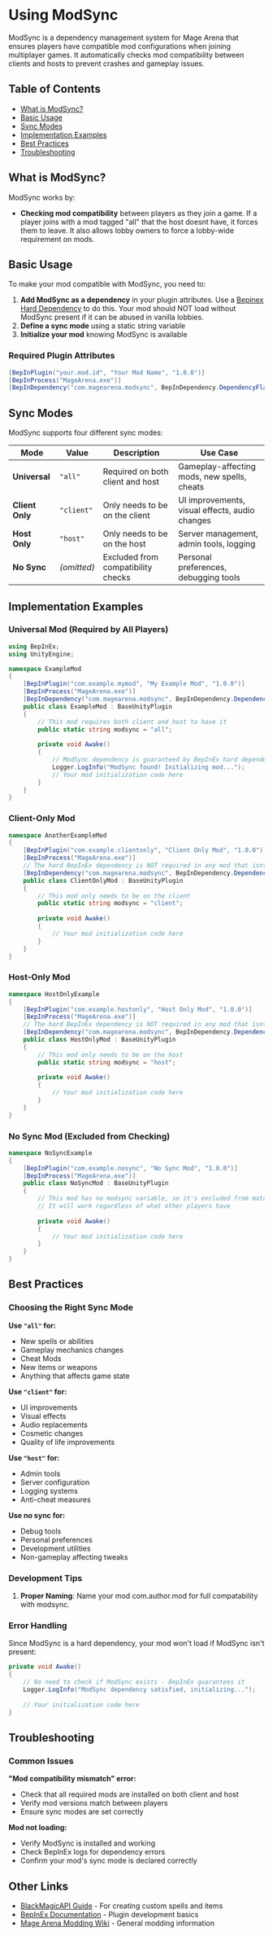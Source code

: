 # Using ModSync

ModSync is a dependency management system for Mage Arena that ensures players have compatible mod configurations when joining multiplayer games. It automatically checks mod compatibility between clients and hosts to prevent crashes and gameplay issues.

## Table of Contents
- [What is ModSync?](#what-is-modsync)
- [Basic Usage](#basic-usage)
- [Sync Modes](#sync-modes)
- [Implementation Examples](#implementation-examples)
- [Best Practices](#best-practices)
- [Troubleshooting](#troubleshooting)

## What is ModSync?

ModSync works by:
- **Checking mod compatibility** between players as they join a game. If a player joins with a mod tagged "all" that the host doesnt have, it forces them to leave. It also allows lobby owners to force a lobby-wide requirement on mods.

## Basic Usage

To make your mod compatible with ModSync, you need to:

1. **Add ModSync as a dependency** in your plugin attributes. Use a [Bepinex Hard Dependency](https://docs.bepinex.dev/articles/dev_guide/plugin_tutorial/2_plugin_start.html) to do this. Your mod should NOT load without ModSync present if it can be abused in vanilla lobbies.
2. **Define a sync mode** using a static string variable
3. **Initialize your mod** knowing ModSync is available
### Required Plugin Attributes

```csharp
[BepInPlugin("your.mod.id", "Your Mod Name", "1.0.0")]
[BepInProcess("MageArena.exe")]
[BepInDependency("com.magearena.modsync", BepInDependency.DependencyFlags.HardDependency)]
```

## Sync Modes

ModSync supports four different sync modes:

| Mode | Value | Description | Use Case |
|------|--------|-------------|----------|
| **Universal** | `"all"` | Required on both client and host | Gameplay-affecting mods, new spells, cheats |
| **Client Only** | `"client"` | Only needs to be on the client | UI improvements, visual effects, audio changes |
| **Host Only** | `"host"` | Only needs to be on the host | Server management, admin tools, logging |
| **No Sync** | *(omitted)* | Excluded from compatibility checks | Personal preferences, debugging tools |

## Implementation Examples

### Universal Mod (Required by All Players)

```csharp
using BepInEx;
using UnityEngine;

namespace ExampleMod
{
    [BepInPlugin("com.example.mymod", "My Example Mod", "1.0.0")]
    [BepInProcess("MageArena.exe")]
    [BepInDependency("com.magearena.modsync", BepInDependency.DependencyFlags.HardDependency)]
    public class ExampleMod : BaseUnityPlugin
    {
        // This mod requires both client and host to have it
        public static string modsync = "all";
        
        private void Awake()
        {
            // ModSync dependency is guaranteed by BepInEx hard dependency
            Logger.LogInfo("ModSync found! Initializing mod...");
            // Your mod initialization code here
        }
    }
}
```

### Client-Only Mod

```csharp
namespace AnotherExampleMod
{
    [BepInPlugin("com.example.clientonly", "Client Only Mod", "1.0.0")]
    [BepInProcess("MageArena.exe")]
    // The hard BepInEx dependency is NOT required in any mod that isnt tagged as "all"
    [BepInDependency("com.magearena.modsync", BepInDependency.DependencyFlags.HardDependency)]
    public class ClientOnlyMod : BaseUnityPlugin
    {
        // This mod only needs to be on the client
        public static string modsync = "client";
        
        private void Awake()
        {
            // Your mod initialization code here
        }
    }
}
```

### Host-Only Mod

```csharp
namespace HostOnlyExample
{
    [BepInPlugin("com.example.hostonly", "Host Only Mod", "1.0.0")]
    [BepInProcess("MageArena.exe")]
    // The hard BepInEx dependency is NOT required in any mod that isnt tagged as "all"
    [BepInDependency("com.magearena.modsync", BepInDependency.DependencyFlags.HardDependency)]
    public class HostOnlyMod : BaseUnityPlugin
    {
        // This mod only needs to be on the host
        public static string modsync = "host";
        
        private void Awake()
        {
            // Your mod initialization code here
        }
    }
}
```

### No Sync Mod (Excluded from Checking)

```csharp
namespace NoSyncExample
{
    [BepInPlugin("com.example.nosync", "No Sync Mod", "1.0.0")]
    [BepInProcess("MageArena.exe")]
    public class NoSyncMod : BaseUnityPlugin
    {
        // This mod has no modsync variable, so it's excluded from matching
        // It will work regardless of what other players have
        
        private void Awake()
        {
            // Your mod initialization code here
        }
    }
}
```

## Best Practices

### Choosing the Right Sync Mode

**Use `"all"` for:**
- New spells or abilities
- Gameplay mechanics changes
- Cheat Mods
- New items or weapons
- Anything that affects game state

**Use `"client"` for:**
- UI improvements
- Visual effects
- Audio replacements
- Cosmetic changes
- Quality of life improvements

**Use `"host"` for:**
- Admin tools
- Server configuration
- Logging systems
- Anti-cheat measures

**Use no sync for:**
- Debug tools
- Personal preferences
- Development utilities
- Non-gameplay affecting tweaks

### Development Tips

1. **Proper Naming**: Name your mod com.author.mod for full compatability with modsync.

### Error Handling

Since ModSync is a hard dependency, your mod won't load if ModSync isn't present:

```csharp
private void Awake()
{
    // No need to check if ModSync exists - BepInEx guarantees it
    Logger.LogInfo("ModSync dependency satisfied, initializing...");
    
    // Your initialization code here
}
```

## Troubleshooting

### Common Issues

**"Mod compatibility mismatch" error:**
- Check that all required mods are installed on both client and host
- Verify mod versions match between players
- Ensure sync modes are set correctly

**Mod not loading:**
- Verify ModSync is installed and working
- Check BepInEx logs for dependency errors
- Confirm your mod's sync mode is declared correctly

## Other Links

- [BlackMagicAPI Guide](BlackMagicAPI.md) - For creating custom spells and items
- [BepInEx Documentation](https://docs.bepinex.dev/) - Plugin development basics
- [Mage Arena Modding Wiki](/) - General modding information
